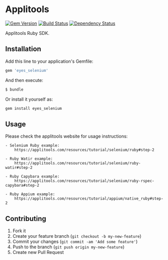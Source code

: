 # Applitools

[![Gem Version](https://badge.fury.io/rb/eyes_selenium.svg)](http://badge.fury.io/rb/eyes_selenium)
[![Build Status](https://travis-ci.org/applitools/Eyes.Selenium.Ruby.svg)](https://travis-ci.org/applitools/Eyes.Selenium.Ruby)
[![Dependency Status](https://gemnasium.com/applitools/Eyes.Selenium.Ruby.svg)](https://gemnasium.com/applitools/Eyes.Selenium.Ruby)

Applitools Ruby SDK.

## Installation

Add this line to your application's Gemfile:

```ruby
gem 'eyes_selenium'
```

And then execute:

```ruby
$ bundle
```

Or install it yourself as:

```bash
gem install eyes_selenium
```

## Usage
Please check the applitools website for usage instructions:

    - Selenium Ruby example:
        https://applitools.com/resources/tutorial/selenium/ruby#step-2
        
    - Ruby Watir example:
        https://applitools.com/resources/tutorial/selenium/ruby-watir#step-2
        
    - Ruby Capybara example:
        https://applitools.com/resources/tutorial/selenium/ruby-rspec-capybara#step-2
        
    - Ruby Appium example:
        https://applitools.com/resources/tutorial/appium/native_ruby#step-2

## Contributing

1. Fork it
2. Create your feature branch (`git checkout -b my-new-feature`)
3. Commit your changes (`git commit -am 'Add some feature'`)
4. Push to the branch (`git push origin my-new-feature`)
5. Create new Pull Request
